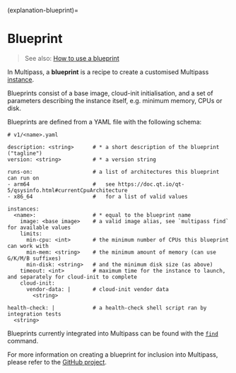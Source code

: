 (explanation-blueprint)=
# Blueprint

> See also: [How to use a blueprint](/how-to-guides/manage-instances/use-a-blueprint)

In Multipass, a **blueprint** is a recipe to create a customised Multipass [instance](/explanation/instance).

Blueprints consist of a base image, cloud-init initialisation, and a set of parameters describing the instance itself, e.g. minimum memory, CPUs or disk.

Blueprints are defined from a YAML file with the following schema:

```{code-block} text
# v1/<name>.yaml

description: <string>      # * a short description of the blueprint ("tagline")
version: <string>          # * a version string

runs-on:                   # a list of architectures this blueprint can run on
- arm64                    #   see https://doc.qt.io/qt-5/qsysinfo.html#currentCpuArchitecture
- x86_64                   #   for a list of valid values

instances:
  <name>:                  # * equal to the blueprint name
    image: <base image>    # a valid image alias, see `multipass find` for available values
    limits:
      min-cpu: <int>       # the minimum number of CPUs this blueprint can work with
      min-mem: <string>    # the minimum amount of memory (can use G/K/M/B suffixes)
      min-disk: <string>   # and the minimum disk size (as above)
    timeout: <int>         # maximum time for the instance to launch, and separately for cloud-init to complete
    cloud-init:
      vendor-data: |       # cloud-init vendor data
        <string>

health-check: |            # a health-check shell script ran by integration tests
  <string>

```

Blueprints currently integrated into Multipass can be found with the [`find`](/reference/command-line-interface/find) command.

For more information on creating a blueprint for inclusion into Multipass, please refer to the [GitHub project](https://github.com/canonical/multipass-blueprints).
